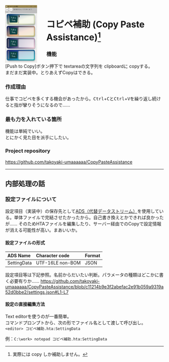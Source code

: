 <img src="docs/images/画面.png" alt="動作画面"  style="float: left; width: 20%; max-width: 150px; margin-right: 30px" align="left" >

# コピペ補助 (Copy Paste Assistance)[^1]

[^1]: 実際には copy しか補助しません。

### 機能
[Push to Copy]ボタン押下で textareaの文字列を clipboardに copyする。  
まだまだ実装中。とりあえずCopyはできる。

### 作成理由
仕事でコピペを多くする機会があったから。<kbd>Ctrl</kbd>+<kbd>C</kbd>と<kbd>Ctrl</kbd>+<kbd>V</kbd>を繰り返し続けると指が攣りそうになるので……

### 最も力を入れている箇所
機能は単純でいい。  
とにかく見た目を派手にしたい。

### Project repository
https://github.com/takoyaki-umaaaaaa/CopyPasteAssistance

----

## 内部処理の話
### 設定ファイルについて
設定項目（実装中）の保存先として[ADS（代替データストリーム）](https://ja.wikipedia.org/wiki/%E3%83%95%E3%82%A9%E3%83%BC%E3%82%AF_(%E3%83%95%E3%82%A1%E3%82%A4%E3%83%AB%E3%82%B7%E3%82%B9%E3%83%86%E3%83%A0))を使用している。単体ファイルで完結させたかったから。自己書き換えとかできれば良かったが……
そのためHTAファイルを編集したり、サーバー経由でのCopyで設定情報が消える可能性が高い。まあいいか。

#### 設定ファイルの形式

| ADS Name     | Character code | Format |
| :---         | :---         | :---         |
| SettingData   | UTF-16LE non-BOM | JSON    |

設定項目等は下記参照。名前からだいたい判断。パラメータの種類はどこかに書く必要有りか……
https://github.com/takoyaki-umaaaaaa/CopyPasteAssistance/blob/c11214b9e3f2abefac2e91b059a9319a52d0bbe2/settings.json#L1-L7

#### 設定の直接編集方法
Text editorを使うのが一番簡単。  
コマンドプロンプトから、次の形でファイル名として渡して呼び出し。  
`<editor> コピペ補助.hta:SettingData`  

例：`C:\work> notepad コピペ補助.hta:SettingData`  
